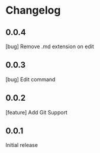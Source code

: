 # Changelog

## 0.0.4

[bug] Remove .md extension on edit

## 0.0.3

[bug] Edit command

## 0.0.2

[feature] Add Git Support

## 0.0.1

Initial release
